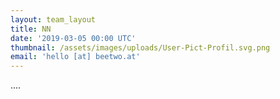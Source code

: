 ```yaml
---
layout: team_layout
title: NN
date: '2019-03-05 00:00 UTC'
thumbnail: /assets/images/uploads/User-Pict-Profil.svg.png
email: 'hello [at] beetwo.at'
---
```


....


